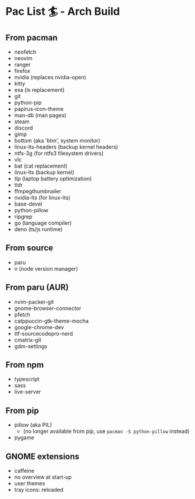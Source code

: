 # Pac List 🏄 - Arch Build

## From pacman
  - neofetch
  - neovim
  - ranger
  - firefox
  - nvidia (replaces nvidia-open)
  - kitty
  - exa (ls replacement)
  - git
  - python-pip
  - papirus-icon-theme
  - man-db (man pages)
  - steam
  - discord
  - gimp
  - bottom (aka 'btm', system monitor)
  - linux-lts-headers (backup kernel headers)
  - ntfs-3g (for ntfs3 filesystem drivers)
  - vlc
  - bat (cat replacement)
  - linux-lts (backup kernel)
  - tlp (laptop battery optimization)
  - tldr
  - ffmpegthumbnailer
  - nvidia-lts (for linux-lts)
  - base-devel
  - python-pillow
  - ripgrep
  - go (language compiler)
  - deno (ts/js runtime)

## From source
  - paru 
  - n (node version manager)

## From paru (AUR) 
  - nvim-packer-git
  - gnome-browser-connector
  - pfetch
  - catppuccin-gtk-theme-mocha
  - google-chrome-dev
  - ttf-sourcecodepro-nerd
  - cmatrix-git
  - gdm-settings

## From npm
  - typescript 
  - sass
  - live-server

## From pip
  - pillow (aka PIL) 
    - (no longer available from pip, use `pacman -S python-pillow` instead)
  - pygame

## GNOME extensions
  - caffeine
  - no overview at start-up
  - user themes
  - tray icons: reloaded

